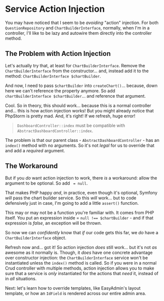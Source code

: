 # Service Action Injection

You may have noticed that I seem to be *avoiding* "action" injection. For both
`QuestionRepository` and `ChartBuilderInterface`, normally, when I'm in a controller,
I'll like to be lazy and autowire them directly into the controller method.

## The Problem with Action Injection

Let's actually try that, at least for `ChartBuilderInterface`. Remove the
`ChartBuilderInterface` from the constructor... and, instead add it to the method:
`ChartBuilderInterface $chartBuilder`.

And now, I need to pass `$chartBuilder` into `createChart()`... because, down here
we can't reference the property anymore. So add `chartBuilderInterface $chartBuilder`...
and reference that argument.

Cool. So in theory, this should work... because this is a normal controller and...
this is how action injection works! But you might already notice that PhpStorm is
pretty mad. And, it's right! If we refresh, huge error!

> `DashboardController::index` must be compatible with
`AbstractDashboardController::index`.

The problem is that our parent class - `AbstractDashboardController` - has an `index()`
method with no arguments. So it's not *legal* for us to override that and add a
*required* argument.

## The Workaround

But if you *do* want action injection to work, there *is* a workaround: allow the
argument to be optional. So add ` = null`.

That makes PHP happy *and*, in practice, even though it's optional, Symfony *will*
pass the chart builder service. So this *will* work... but to code defensively
just in case, I'm going to add a little `assert()` function.

This may or may not be a function you're familiar with. It comes from PHP itself.
You put an expression inside = `null !== $chartBuilder` - and if that expression
is *false*, an exception will be thrown.

So now we can *confidently* know that *if* our code gets this far, we *do* have
a `ChartBuilderInterface` object.

Refresh now and... got it! So action injection *does* still work... but it's not
*as* awesome as it normally is. Though, it *does* have one concrete advantage
over constructor injection: the `ChartBuilderInterface` service won't be instantiated
unless the `index()` method is called. So if you were in a normal Crud controller
with multiple methods, action injection allows you to make sure that a service
is *only* instantiated for the actions that *need* it, instead of in *all* situations.

Next: let's learn how to override templates, like EasyAdmin's layout template, or
how an `IdField` is rendered across our entire admin area.
